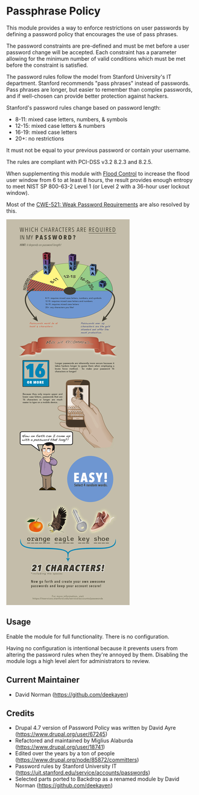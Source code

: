 Passphrase Policy
=================

This module provides a way to enforce restrictions on user passwords by
defining a password policy that encourages the use of pass phrases.

The password constraints are pre-defined and must be met before a user
password change will be accepted. Each constraint has a parameter
allowing for the minimum number of valid conditions which must be met before
the constraint is satisfied.

The password rules follow the model from Stanford University's IT department.
Stanford recommends "pass phrases" instead of passwords. Pass phrases are
longer, but easier to remember than complex passwords, and if well-chosen
can provide better protection against hackers.

Stanford's password rules change based on password length:

* 8-11: mixed case letters, numbers, & symbols
* 12-15: mixed case letters & numbers
* 16-19: mixed case letters
* 20+: no restrictions

It must not be equal to your previous password or contain your username.

The rules are compliant with PCI-DSS v3.2 8.2.3 and 8.2.5.

When supplementing this module with
[Flood Control](https://github.com/backdrop-contrib/flood_control)
to increase the flood user window from 6 to at least 8 hours, the result
provides enough entropy to meet NIST SP 800-63-2 Level 1 (or Level 2 with
a 36-hour user lockout window).

Most of the [CWE-521: Weak Password Requirements](https://cwe.mitre.org/data/definitions/521.html)
are also resolved by this.

![Stanford University IT Password Requirements Quick Guide](images/pwstrength.jpg)

Usage
-----

Enable the module for full functionality. There is no configuration.

Having no configuration is intentional because it prevents users from altering
the password rules when they're annoyed by them. Disabling the module logs
a high level alert for administrators to review.


Current Maintainer
------------------

* David Norman (https://github.com/deekayen)


Credits
-------

* Drupal 4.7 version of Password Policy was written by David Ayre (https://www.drupal.org/user/67245)
* Refactored and maintained by Miglius Alaburda (https://www.drupal.org/user/18741)
* Edited over the years by a ton of people (https://www.drupal.org/node/85872/committers)
* Password rules by Stanford University IT (https://uit.stanford.edu/service/accounts/passwords)
* Selected parts ported to Backdrop as a renamed module by David Norman (https://github.com/deekayen)
